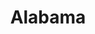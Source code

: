 ---
title: Alabama
event: 16th Street Baptist Church Bombing
category: 
artist: John Coletrane
released: 1964
video: <iframe width="560" height="315" src="https://www.youtube.com/embed/Sd5R0susntk" title="YouTube video player" frameborder="0" allow="accelerometer; autoplay; clipboard-write; encrypted-media; gyroscope; picture-in-picture" allowfullscreen></iframe>
description: Lorem ipsum dolor sit amet, consectetur adipiscing elit, sed do eiusmod tempor incididunt ut labore et dolore magna aliqua. Semper quis lectus nulla at volutpat diam ut venenatis tellus
lyrics: n/a
---